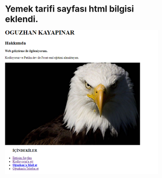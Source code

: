 # **Yemek tarifi sayfası html bilgisi eklendi.**
![Ekran](https://raw.githubusercontent.com/oguzhankayapinar/html-ikinci-odev/57c2274ae98a33edf04be9409acd2c77a1097efe/Ekran%20Foto.png)
